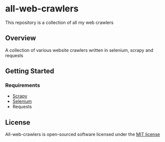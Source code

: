 # all-web-crawlers
This repository is a collection of all my web crawlers

## Overview
A collection of various website crawlers written in selenium, scrapy and requests
## Getting Started
### Requirements
* [Scrapy](https://github.com/scrapy/scrapy)
* [Selenium](https://github.com/SeleniumHQ/selenium)
* Requests

## License

All-web-crawlers is open-sourced software licensed under the [MIT license](http://opensource.org/licenses/MIT)
